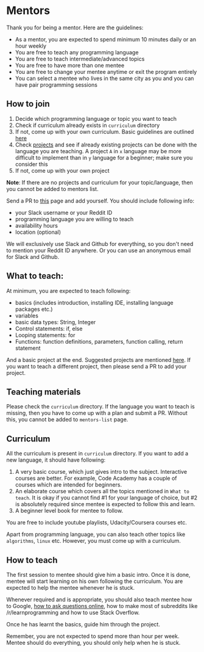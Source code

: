 # Mentors

Thank you for being a mentor. Here are the guidelines:

- As a mentor, you are expected to spend minimum 10 minutes daily or an hour weekly
- You are free to teach any programming language
- You are free to teach intermediate/advanced topics
- You are free to have more than one mentee
- You are free to change your mentee anytime or exit the program entirely
- You can select a mentee who lives in the same city as you and you can have pair programming sessions

## How to join

1. Decide which programming language or topic you want to teach 
2. Check if curriculum already exists in `curriculum` directory
3. If not, come up with your own curriculum. Basic guidelines are outlined [here](curriculum/readme.md)
4. Check [projects](projects.md) and see if already existing projects can be done with the language you are teaching. A project `A` in `x` language may be more difficult to implement than in `y` language for a beginner; make sure you consider this
5. If not, come up with your own project

**Note**: If there are no projects and curriculum for your topic/language, then you cannot be added to mentors list.

Send a PR to [this](mentors-list.md) page and add yourself. You should include following info:

- your Slack username or your Reddit ID
- programming language you are willing to teach
- availability hours
- location (optional)

We will exclusively use Slack and Github for everything, so you don't need to mention your Reddit ID anywhere. Or you can use an anonymous email for Slack and Github.

## What to teach:

At minimum, you are expected to teach following:

- basics (includes introduction, installing IDE, installing language packages etc.)
- variables
- basic data types: String, Integer
- Control statements: if, else
- Looping statements: for
- Functions: function definitions, parameters, function calling, return statement

And a basic project at the end. Suggested projects are mentioned [here](projects.md). If you want to teach a different project, then please send a PR to add your project.

## Teaching materials

Please check the `curriculum` directory. If the language you want to teach is missing, then you have to come up with a plan and submit a PR. Without this, you cannot be added to `mentors-list` page.

## Curriculum

All the curriculum is present in `curriculum` directory. If you want to add a new language, it should have following:

1. A very basic course, which just gives intro to the subject. Interactive courses are better. For example, Code Academy has a couple of courses which are intended for beginners.
2. An elaborate course which covers all the topics mentioned in `What to teach`. It is okay if you cannot find #1 for your language of choice, but #2 is absolutely required since mentee is expected to follow this and learn.
3. A beginner level book for mentee to follow.

You are free to include youtube playlists, Udacity/Coursera courses etc. 

Apart from programming language, you can also teach other topics like `algorithms`, `linux` etc. However, you must come up with a curriculum.

## How to teach

The first session to mentee should give him a basic intro. Once it is done, mentee will start learning on his own following the curriculum. You are expected to help the mentee whenever he is stuck. 

Whenever required and is appropriate, you should also teach mentee how to Google, [how to ask questions online](http://catb.org/~esr/faqs/smart-questions.html), how to make most of subreddits like /r/learnprogramming and how to use Stack Overflow.

Once he has learnt the basics, guide him through the project. 

Remember, you are not expected to spend more than hour per week. Mentee should do everything, you should only help when he is stuck.
